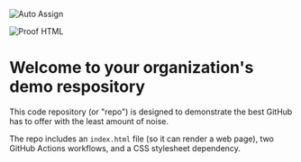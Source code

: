 ![Auto Assign](https://github.com/bbanua/demo-repository/actions/workflows/auto-assign.yml/badge.svg)

![Proof HTML](https://github.com/bbanua/demo-repository/actions/workflows/proof-html.yml/badge.svg)

# Welcome to your organization's demo respository
This code repository (or "repo") is designed to demonstrate the best GitHub has to offer with the least amount of noise.

The repo includes an `index.html` file (so it can render a web page), two GitHub Actions workflows, and a CSS stylesheet dependency.
